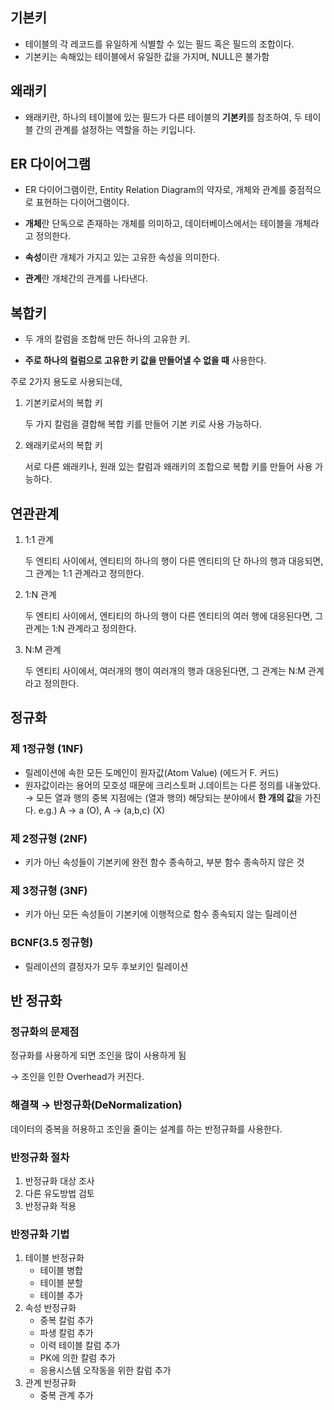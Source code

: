 ## 기본키

- 테이블의 각 레코드를 유일하게 식별할 수 있는 필드 혹은 필드의 조합이다.
- 기본키는 속해있는 테이블에서 유일한 값을 가지며, NULL은 불가함

## 왜래키

- 왜래키란, 하나의 테이블에 있는 필드가 다른 테이블의 **기본키**를 참조하여, 두 테이블 간의 관계를 설정하는 역할을 하는 키입니다.

## ER 다이어그램

- ER 다이어그램이란, Entity Relation Diagram의 약자로, 개체와 관계를 중점적으로 표현하는 다이어그램이다.

- **개체**란 단독으로 존재하는 개체를 의미하고, 데이터베이스에서는 테이블을 개체라고 정의한다.

- **속성**이란 개체가 가지고 있는 고유한 속성을 의미한다.

- **관계**란 개체간의 관계를 나타낸다.

## 복합키

- 두 개의 칼럼을 조합해 만든 하나의 고유한 키.

- **주로 하나의 컬럼으로 고유한 키 값을 만들어낼 수 없을 때** 사용한다.

주로 2가지 용도로 사용되는데,

1. 기본키로서의 복합 키

   두 가지 칼럼을 결합해 복합 키를 만들어 기본 키로 사용 가능하다.

2. 왜래키로서의 복합 키

   서로 다른 왜래키나, 원래 있는 칼럼과 왜래키의 조합으로 복합 키를 만들어 사용 가능하다.

## 연관관계

1. 1:1 관계

   두 엔티티 사이에서, 엔티티의 하나의 행이 다른 엔티티의 단 하나의 행과 대응되면, 그 관계는 1:1 관계라고 정의한다.

2. 1:N 관계

   두 엔티티 사이에서, 엔티티의 하나의 행이 다른 엔티티의 여러 행에 대응된다면, 그 관계는 1:N 관계라고 정의한다.

3. N:M 관계

   두 엔티티 사이에서, 여러개의 행이 여러개의 행과 대응된다면, 그 관계는 N:M 관계라고 정의한다.

## 정규화

### 제 1정규형 (1NF)

- 릴레이션에 속한 모든 도메인이 원자값(Atom Value) (에드거 F. 커드)
- 원자값이라는 용어의 모호성 때문에 크리스토퍼 J.데이트는 다른 정의를 내놓았다.
  → 모든 열과 행의 중복 지점에는 (열과 행의) 해당되는 분야에서 **한 개의 값**을 가진다.
  e.g.) A → a (O), A → (a,b,c) (X)

### 제 2정규형 (2NF)

- 키가 아닌 속성들이 기본키에 완전 함수 종속하고, 부분 함수 종속하지 않은 것

### 제 3정규형 (3NF)

- 키가 아닌 모든 속성들이 기본키에 이행적으로 함수 종속되지 않는 릴레이션

### BCNF(3.5 정규형)

- 릴레이션의 결정자가 모두 후보키인 릴레이션

## 반 정규화

### 정규화의 문제점

정규화를 사용하게 되면 조인을 많이 사용하게 됨

→ 조인을 인한 Overhead가 커진다.

### 해결책 → 반정규화(DeNormalization)

데이터의 중복을 허용하고 조인을 줄이는 설계를 하는 반정규화를 사용한다.

### 반정규화 절차

1. 반정규화 대상 조사
2. 다른 유도방법 검토
3. 반정규화 적용

### 반정규화 기법

1. 테이블 반정규화
   - 테이블 병합
   - 테이블 분할
   - 테이블 추가
2. 속성 반정규화
   - 중복 칼럼 추가
   - 파생 칼럼 추가
   - 이력 테이블 칼럼 추가
   - PK에 의한 칼럼 추가
   - 응용시스템 오작동을 위한 칼럼 추가
3. 관계 반정규화
   - 중복 관계 추가
